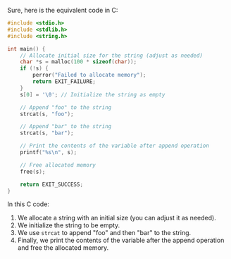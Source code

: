  Sure, here is the equivalent code in C:

```c
#include <stdio.h>
#include <stdlib.h>
#include <string.h>

int main() {
    // Allocate initial size for the string (adjust as needed)
    char *s = malloc(100 * sizeof(char));
    if (!s) {
        perror("Failed to allocate memory");
        return EXIT_FAILURE;
    }
    s[0] = '\0'; // Initialize the string as empty

    // Append "foo" to the string
    strcat(s, "foo");

    // Append "bar" to the string
    strcat(s, "bar");

    // Print the contents of the variable after append operation
    printf("%s\n", s);

    // Free allocated memory
    free(s);

    return EXIT_SUCCESS;
}
```

In this C code:
1. We allocate a string with an initial size (you can adjust it as needed).
2. We initialize the string to be empty.
3. We use `strcat` to append "foo" and then "bar" to the string.
4. Finally, we print the contents of the variable after the append operation and free the allocated memory.
